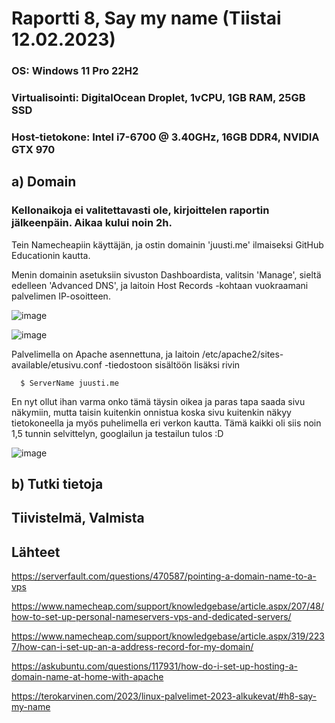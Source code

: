 
# Raportti 8, Say my name (Tiistai 12.02.2023)

### OS: Windows 11 Pro 22H2
### Virtualisointi: DigitalOcean Droplet, 1vCPU, 1GB RAM, 25GB SSD
### Host-tietokone: Intel i7-6700 @ 3.40GHz, 16GB DDR4, NVIDIA GTX 970

## a) Domain

### Kellonaikoja ei valitettavasti ole, kirjoittelen raportin jälkeenpäin. Aikaa kului noin 2h.

Tein Namecheapiin käyttäjän, ja ostin domainin 'juusti.me' ilmaiseksi GitHub Educationin kautta. 

Menin domainin asetuksiin sivuston Dashboardista, valitsin 'Manage', sieltä edelleen 'Advanced DNS', ja laitoin Host Records -kohtaan vuokraamani palvelimen IP-osoitteen.

![image](https://user-images.githubusercontent.com/122888655/218339511-ae43fa65-4dbe-4d2c-80cf-9581d6e04b02.png)


![image](https://user-images.githubusercontent.com/122888655/218338890-5d51e7f1-789e-44a6-a494-c2cfa501be5d.png)

Palvelimella on Apache asennettuna, ja laitoin /etc/apache2/sites-available/etusivu.conf -tiedostoon sisältöön lisäksi rivin

      $ ServerName juusti.me
      
En nyt ollut ihan varma onko tämä täysin oikea ja paras tapa saada sivu näkymiin, mutta taisin kuitenkin onnistua koska sivu kuitenkin näkyy tietokoneella ja myös puhelimella eri verkon kautta. Tämä kaikki oli siis noin 1,5 tunnin selvittelyn, googlailun ja testailun tulos :D

![image](https://user-images.githubusercontent.com/122888655/218339210-17d2a33c-ff40-40f5-af8d-541c19f43a1a.png)


## b) Tutki tietoja



## Tiivistelmä, Valmista


## Lähteet 

https://serverfault.com/questions/470587/pointing-a-domain-name-to-a-vps

https://www.namecheap.com/support/knowledgebase/article.aspx/207/48/how-to-set-up-personal-nameservers-vps-and-dedicated-servers/

https://www.namecheap.com/support/knowledgebase/article.aspx/319/2237/how-can-i-set-up-an-a-address-record-for-my-domain/

https://askubuntu.com/questions/117931/how-do-i-set-up-hosting-a-domain-name-at-home-with-apache

https://terokarvinen.com/2023/linux-palvelimet-2023-alkukevat/#h8-say-my-name

